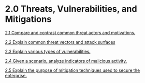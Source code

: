 # 2.0 Threats, Vulnerabilities, and Mitigations

[2.1 Compare and contrast common threat actors and motivations.](2%200%20Threats,%20Vulnerabilities,%20and%20Mitigations%2016d9c4fd261480cea17df92c27d5793a/2%201%20Compare%20and%20contrast%20common%20threat%20actors%20and%20%2016d9c4fd26148048a9c3faa25a3f3716.md)

[2.2 Explain common threat vectors and attack surfaces](2%200%20Threats,%20Vulnerabilities,%20and%20Mitigations%2016d9c4fd261480cea17df92c27d5793a/2%202%20Explain%20common%20threat%20vectors%20and%20attack%20surfa%2016d9c4fd261480b6a43be730bac7ff54.md)

[2.3 Explain various types of vulnerabilities.](2%200%20Threats,%20Vulnerabilities,%20and%20Mitigations%2016d9c4fd261480cea17df92c27d5793a/2%203%20Explain%20various%20types%20of%20vulnerabilities%2016f9c4fd261480cd86e2eeb404f5eb41.md)

[2.4 Given a scenario, analyze indicators of malicious activity.](2%200%20Threats,%20Vulnerabilities,%20and%20Mitigations%2016d9c4fd261480cea17df92c27d5793a/2%204%20Given%20a%20scenario,%20analyze%20indicators%20of%20malici%201719c4fd2614800ab111ec8cddc0f070.md)

[2.5 Explain the purpose of mitigation techniques used to secure the
enterprise.](2%200%20Threats,%20Vulnerabilities,%20and%20Mitigations%2016d9c4fd261480cea17df92c27d5793a/2%205%20Explain%20the%20purpose%20of%20mitigation%20techniques%20u%201749c4fd26148078a866c5edd076fd6d.md)